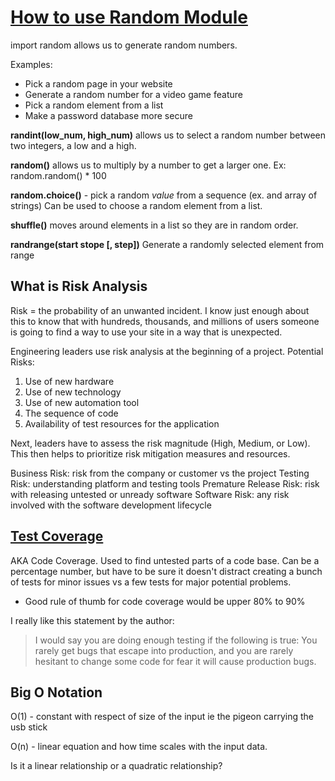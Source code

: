 # [How to use Random Module](https://www.pythonforbeginners.com/random/how-to-use-the-random-module-in-python)

import random allows us to generate random numbers.

Examples:

- Pick a random page in your website
- Generate a random number for a video game feature
- Pick a random element from a list
- Make a password database more secure

**randint(low_num, high_num)** allows us to select a random number between two integers, a low and a high.

**random()** allows us to multiply by a number to get a larger one.
Ex: random.random() * 100

**random.choice()** - pick a random *value* from a sequence (ex. and array of strings)
Can be used to choose a random element from a list.

**shuffle()** moves around elements in a list so they are in random order.

**randrange(start stope [, step])** Generate a randomly selected element from range

## What is Risk Analysis

Risk = the probability of an unwanted incident. I know just enough about this to know that with hundreds, thousands, and millions of users someone is going to find a way to use your site in a way that is unexpected.

Engineering leaders use risk analysis at the beginning of a project.
Potential Risks:

1. Use of new hardware
2. Use of new technology
3. Use of new automation tool
4. The sequence of code
5. Availability of test resources for the application

Next, leaders have to assess the risk magnitude (High, Medium, or Low). This then helps to prioritize risk mitigation measures and resources.

Business Risk: risk from the company or customer vs the project
Testing Risk: understanding platform and testing tools
Premature Release Risk: risk with releasing untested or unready software
Software Risk: any risk involved with the software development lifecycle

## [Test Coverage](https://martinfowler.com/bliki/TestCoverage.html)

AKA Code Coverage. Used to find untested parts of a code base.
Can be a percentage number, but have to be sure it doesn't distract creating a bunch of tests for minor issues vs a few tests for major potential problems.

- Good rule of thumb for code coverage would be upper 80% to 90%

I really like this statement by the author:
> I would say you are doing enough testing if the following is true: You rarely get bugs that escape into production, and you are rarely hesitant to change some code for fear it will cause production bugs.

## Big O Notation

O(1) - constant with respect of size of the input ie the pigeon carrying the usb stick

O(n) - linear equation and how time scales with the input data.

Is it a linear relationship or a quadratic relationship?
